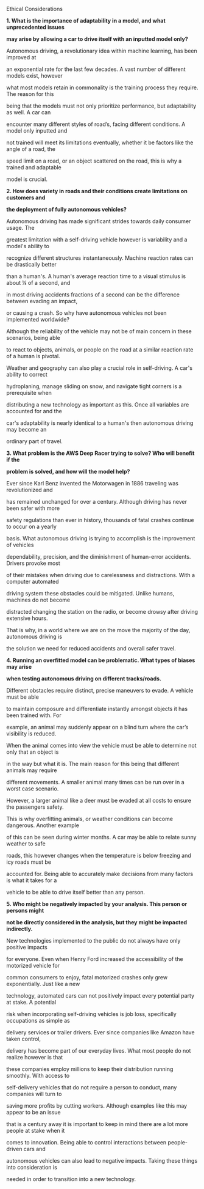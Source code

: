 ﻿

Ethical Considerations

**1. What is the importance of adaptability in a model, and what unprecedented issues**

**may arise by allowing a car to drive itself with an inputted model only?**

Autonomous driving, a revolutionary idea within machine learning, has been improved at

an exponential rate for the last few decades. A vast number of different models exist, however

what most models retain in commonality is the training process they require. The reason for this

being that the models must not only prioritize performance, but adaptability as well. A car can

encounter many different styles of road’s, facing different conditions. A model only inputted and

not trained will meet its limitations eventually, whether it be factors like the angle of a road, the

speed limit on a road, or an object scattered on the road, this is why a trained and adaptable

model is crucial.

**2. How does variety in roads and their conditions create limitations on customers and**

**the deployment of fully autonomous vehicles?**

Autonomous driving has made significant strides towards daily consumer usage. The

greatest limitation with a self-driving vehicle however is variability and a model's ability to

recognize different structures instantaneously. Machine reaction rates can be drastically better

than a human's. A human's average reaction time to a visual stimulus is about ¼ of a second, and

in most driving accidents fractions of a second can be the difference between evading an impact,

or causing a crash. So why have autonomous vehicles not been implemented worldwide?

Although the reliability of the vehicle may not be of main concern in these scenarios, being able

to react to objects, animals, or people on the road at a similar reaction rate of a human is pivotal.

Weather and geography can also play a crucial role in self-driving. A car's ability to correct

hydroplaning, manage sliding on snow, and navigate tight corners is a prerequisite when

distributing a new technology as important as this. Once all variables are accounted for and the

car's adaptability is nearly identical to a human's then autonomous driving may become an

ordinary part of travel.

**3. What problem is the AWS Deep Racer trying to solve? Who will benefit if the**

**problem is solved, and how will the model help?**

Ever since Karl Benz invented the Motorwagen in 1886 traveling was revolutionized and

has remained unchanged for over a century. Although driving has never been safer with more

safety regulations than ever in history, thousands of fatal crashes continue to occur on a yearly

basis. What autonomous driving is trying to accomplish is the improvement of vehicles

dependability, precision, and the diminishment of human-error accidents. Drivers provoke most

of their mistakes when driving due to carelessness and distractions. With a computer automated

driving system these obstacles could be mitigated. Unlike humans, machines do not become

distracted changing the station on the radio, or become drowsy after driving extensive hours.

That is why, in a world where we are on the move the majority of the day, autonomous driving is

the solution we need for reduced accidents and overall safer travel.





**4. Running an overfitted model can be problematic. What types of biases may arise**

**when testing autonomous driving on different tracks/roads.**

Different obstacles require distinct, precise maneuvers to evade. A vehicle must be able

to maintain composure and differentiate instantly amongst objects it has been trained with. For

example, an animal may suddenly appear on a blind turn where the car’s visibility is reduced.

When the animal comes into view the vehicle must be able to determine not only that an object is

in the way but what it is. The main reason for this being that different animals may require

different movements. A smaller animal many times can be run over in a worst case scenario.

However, a larger animal like a deer must be evaded at all costs to ensure the passengers safety.

This is why overfitting animals, or weather conditions can become dangerous. Another example

of this can be seen during winter months. A car may be able to relate sunny weather to safe

roads, this however changes when the temperature is below freezing and icy roads must be

accounted for. Being able to accurately make decisions from many factors is what it takes for a

vehicle to be able to drive itself better than any person.

**5. Who might be negatively impacted by your analysis. This person or persons might**

**not be directly considered in the analysis, but they might be impacted indirectly.**

New technologies implemented to the public do not always have only positive impacts

for everyone. Even when Henry Ford increased the accessibility of the motorized vehicle for

common consumers to enjoy, fatal motorized crashes only grew exponentially. Just like a new

technology, automated cars can not positively impact every potential party at stake. A potential

risk when incorporating self-driving vehicles is job loss, specifically occupations as simple as

delivery services or trailer drivers. Ever since companies like Amazon have taken control,

delivery has become part of our everyday lives. What most people do not realize however is that

these companies employ millions to keep their distribution running smoothly. With access to

self-delivery vehicles that do not require a person to conduct, many companies will turn to

saving more profits by cutting workers. Although examples like this may appear to be an issue

that is a century away it is important to keep in mind there are a lot more people at stake when it

comes to innovation. Being able to control interactions between people-driven cars and

autonomous vehicles can also lead to negative impacts. Taking these things into consideration is

needed in order to transition into a new technology.

